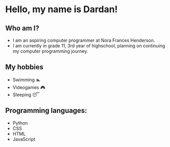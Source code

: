 # Hello, my name is Dardan!

## Who am I?
- I am an aspiring computer programmer at Nora Frances Henderson.
- I am currently in grade 11, 3rd year of highschool, planning on continuing my computer programming journey.

## My hobbies
- Swimming 🏊
- Videogames 🎮
- Sleeping 😴

## Programming languages:
- Python
- CSS
- HTML
- JavaScript




